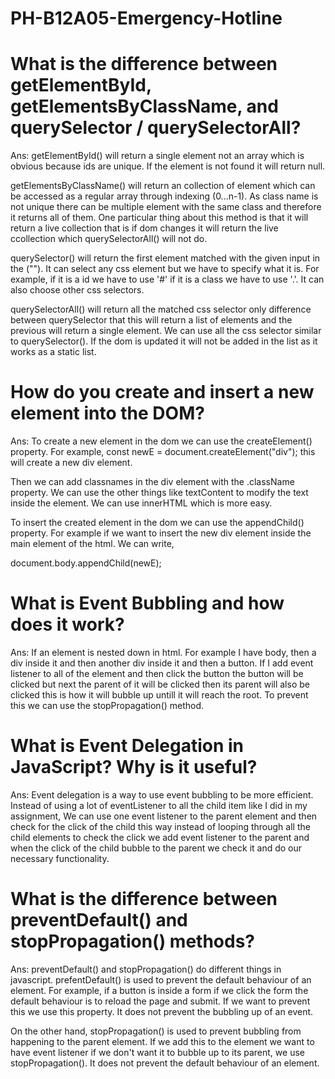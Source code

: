 # PH-B12A05-Emergency-Hotline

# What is the difference between getElementById, getElementsByClassName, and querySelector / querySelectorAll?

Ans: getElementById() will return a single element not an array which is obvious because ids are unique. If the element is not found it will return null.

getElementsByClassName() will return an collection of element which can be accessed as a regular array through indexing (0...n-1). As class name is not unique there can be multiple element with the same class and therefore it returns all of them. One particular thing about this method is that it will return a live collection that is if dom changes it will return the live ccollection which querySelectorAll() will not do.

querySelector() will return the first element matched with the given input in the (""). It can select any css element but we have to specify what it is. For example, if it is a id we have to use '#' if it is a class we have to use '.'. It can also choose other css selectors.

querySelectorAll() will return all the matched css selector only difference between querySelector that this will return a list of elements and the previous will return a single element. We can use all the css selector similar to querySelector(). If the dom is updated it will not be added in the list as it works as a static list.

# How do you create and insert a new element into the DOM?

Ans: To create a new element in the dom we can use the createElement() property. For example,
const newE = document.createElement("div");
this will create a new div element.

Then we can add classnames in the div element with the .className property. We can use the other things like textContent to modify the text inside the element. We can use innerHTML which is more easy.

To insert the created element in the dom we can use the appendChild() property. For example if we want to insert the new div element inside the main element of the html. We can write,

document.body.appendChild(newE);

# What is Event Bubbling and how does it work?

Ans: If an element is nested down in html. For example I have body, then a div inside it and then another div inside it and then a button. If I add event listener to all of the element and then click the button the button will be clicked but next the parent of it will be clicked then its parent will also be clicked this is how it will bubble up untill it will reach the root. To prevent this we can use the stopPropagation() method.

# What is Event Delegation in JavaScript? Why is it useful?

Ans: Event delegation is a way to use event bubbling to be more efficient. Instead of using a lot of eventListener to all the child item like I did in my assignment, We can use one event listener to the parent element and then check for the click of the child this way instead of looping through all the child elements to check the click we add event listener to the parent and when the click of the child bubble to the parent we check it and do our necessary functionality.

# What is the difference between preventDefault() and stopPropagation() methods?

Ans: preventDefault() and stopPropagation() do different things in javascript. prefentDefault() is used to prevent the default behaviour of an element. For example, if a button is inside a form if we click the form the default behaviour is to reload the page and submit. If we want to prevent this we use this property. It does not prevent the bubbling up of an event.

On the other hand, stopPropagation() is used to prevent bubbling from happening to the parent element. If we add this to the element we want to have event listener if we don't want it to bubble up to its parent, we use stopPropagation(). It does not prevent the default behaviour of an element.

